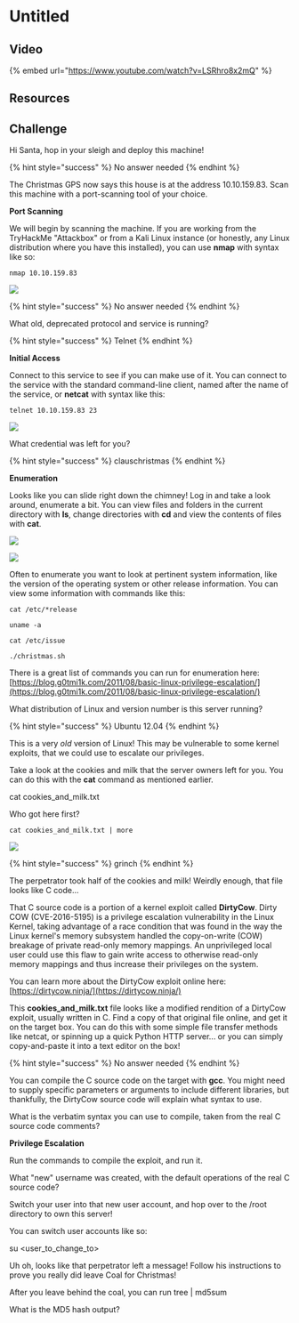# Untitled

## Video

{% embed url="https://www.youtube.com/watch?v=LSRhro8x2mQ" %}



## Resources

## Challenge

Hi Santa, hop in your sleigh and deploy this machine!

{% hint style="success" %}
No answer needed
{% endhint %}

The Christmas GPS now says this house is at the address 10.10.159.83. Scan this machine with a port-scanning tool of your choice.

**Port Scanning**

We will begin by scanning the machine. If you are working from the TryHackMe "Attackbox" or from a Kali Linux instance \(or honestly, any Linux distribution where you have this installed\), you can use **nmap** with syntax like so:

```text
nmap 10.10.159.83
```

![](../.gitbook/assets/image%20%2887%29.png)

{% hint style="success" %}
No answer needed
{% endhint %}

What old, deprecated protocol and service is running?

{% hint style="success" %}
Telnet
{% endhint %}

**Initial Access**

Connect to this service to see if you can make use of it. You can connect to the service with the standard command-line client, named after the name of the service, or **netcat** with syntax like this:

```text
telnet 10.10.159.83 23
```

![](../.gitbook/assets/image%20%2885%29.png)

What credential was left for you? 

{% hint style="success" %}
clauschristmas
{% endhint %}

**Enumeration**

Looks like you can slide right down the chimney! Log in and take a look around, enumerate a bit. You can view files and folders in the current directory with **ls**, change directories with **cd** and view the contents of files with **cat**.

![](../.gitbook/assets/image%20%2886%29.png)

![](../.gitbook/assets/image%20%2888%29.png)

Often to enumerate you want to look at pertinent system information, like the version of the operating system or other release information. You can view some information with commands like this:

```text
cat /etc/*release
```

```text
uname -a 
```

```text
cat /etc/issue 
```

```text
./christmas.sh
```

There is a great list of commands you can run for enumeration here: [https://blog.g0tmi1k.com/2011/08/basic-linux-privilege-escalation/](https://blog.g0tmi1k.com/2011/08/basic-linux-privilege-escalation/)

What distribution of Linux and version number is this server running?

{% hint style="success" %}
Ubuntu 12.04
{% endhint %}

This is a very _old_ version of Linux! This may be vulnerable to some kernel exploits, that we could use to escalate our privileges.

Take a look at the cookies and milk that the server owners left for you. You can do this with the **cat** command as mentioned earlier.

cat cookies\_and\_milk.txt

Who got here first?

```text
cat cookies_and_milk.txt | more
```

![](../.gitbook/assets/image%20%2889%29.png)

{% hint style="success" %}
grinch
{% endhint %}

The perpetrator took half of the cookies and milk! Weirdly enough, that file looks like C code...

That C source code is a portion of a kernel exploit called **DirtyCow**. Dirty COW \(CVE-2016-5195\) is a privilege escalation vulnerability in the Linux Kernel, taking advantage of a race condition that was found in the way the Linux kernel's memory subsystem handled the copy-on-write \(COW\) breakage of private read-only memory mappings. An unprivileged local user could use this flaw to gain write access to otherwise read-only memory mappings and thus increase their privileges on the system.

You can learn more about the DirtyCow exploit online here: [https://dirtycow.ninja/](https://dirtycow.ninja/)

This **cookies\_and\_milk.txt** file looks like a modified rendition of a DirtyCow exploit, usually written in C. Find a copy of that original file online, and get it on the target box. You can do this with some simple file transfer methods like netcat, or spinning up a quick Python HTTP server... or you can simply copy-and-paste it into a text editor on the box!

{% hint style="success" %}
No answer needed
{% endhint %}

You can compile the C source code on the target with **gcc**. You might need to supply specific parameters or arguments to include different libraries, but thankfully, the DirtyCow source code will explain what syntax to use.

What is the verbatim syntax you can use to compile, taken from the real C source code comments? 

**Privilege Escalation**

Run the commands to compile the exploit, and run it.

What "new" username was created, with the default operations of the real C source code? 

Switch your user into that new user account, and hop over to the /root directory to own this server!

You can switch user accounts like so:

su &lt;user\_to\_change\_to&gt; 

Uh oh, looks like that perpetrator left a message! Follow his instructions to prove you really did leave Coal for Christmas!

After you leave behind the coal, you can run tree \| md5sum

What is the MD5 hash output?

